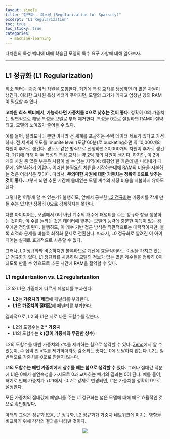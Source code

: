 ```yaml
---
layout: single
title: "정규화 : 희소성 (Regularization for Sparsity)"
excerpt: "L1 Regularization"
toc: true
toc_sticky: true
categories:
  - machine-learning
---
```


다차원의 특성 벡터에 대해 학습된 모델의 특수 요구 사항에 대해 알아보자.


---
## L1 정규화 (L1 Regularization)

희소 벡터는 종종 여러 차원을 포함한다. 거기에 특성 교차를 생성하면 더 많은 차원이 생긴다. 이러한 고차원 특성 벡터가 주어지면, 모델의 크기가 커지고 엄청난 양의 RAM이 필요할 수 있다.

**고차원 희소 벡터에서, 가능하다면 가중치를 0으로 낮추는 것이 좋다.** 정확히 0의 가중치는 필연적으로 해당 특성을 모델로 부터 제거한다. 특성을 0으로 설정하면 RAM이 절약되고, 모델의 노이즈가 줄어들 수 있다.

예를 들어, 캘리포니아 뿐만 아니라 전 세계를 포괄하는 주택 데이터 세트가 있다고 가정하자. 전 세계의 위도를 'munite level'(도당 60분)로 bucketing하면 약 10,000개의 차원이 추가로 생긴다. 경도도 같은 방식으로 진행하면 20,000개의 차원이 추가로 생긴다. 거기에 더해 이 두 특성의 특성 교차는 약 2억 개의 차원이 생긴다. 하지만, 이 2억 개의 차원 중 많은 부분은 사람이 살 수 없는 지역(예: 태평양 한 가운데)을 나타내기 때문에, 일반화하기 어렵다. 이러한 불필요한 차원을 저장하는데에 RAM의 비용을 지불하는 것은 어리석은 짓이다. 따라서, **무의미한 차원에 대한 가중치는 정확히 0으로 낮추는 것이 좋다.** 그렇게 되면 추론 시간에 쓸데없는 모델 계수의 저장 비용을 지불하지 않아도 된다.

그렇다면 어떻게 할 수 있는가? 불행히도, 앞에서 공부한 [L2 정규화](https://prierkt.github.io/machine-learning/Regularization-for-Simplicity/#l2-%EC%A0%95%EA%B7%9C%ED%99%94-l2-regularization)는 가중치를 작게 만들 수는 있지만 정확히 0으로 강제하지는 못한다.

다른 아이디어는, 모델에서 0이 아닌 계수의 개수에 패널티를 주는 정규화 항을 생성하는 것이다. 이 수를 늘리는 것은 데이터에 맞추는 모델의 능력에 충분한 이득이 있는 경우에만 정당화된다. 불행히도, 이 개수 기반 접근 방식은 직관적으로는 매력적이지만, 볼록 최적화 문제를 비볼록 최적화 문제로 전환한다. 따라서, L0 정규화로 알려진 이 아이디어는 실제로 효과적으로 사용할 수 없다.

그러나, L0 정규화와 비슷하지만 볼록하므로 계산에 효율적이라는 이점을 가지고 있는 L1 정규화가 있다. L1 정규화를 사용하여 모델의 정보가 없는 많은 계수들을 정확히 0이 되도록 만들 수 있으므로 추론 시간에 RAM을 절약할 수 있다.


### L1 regularization vs. L2 regularization

L2 와 L1은 가중치에 다르게 페널티를 부과한다.
- **L2는 가중치의 제곱**에 페널티를 부과한다.
- **L1은 가중치의 절대값**에 페널티를 부과한다.

결과적으로, L2 와 L1은 서로 다른 도함수를 갖는다.
- L2의 도함수는 **2 * 가중치**
- L1의 도함수는 **k (값이 가중치와 무관한 상수)**

L2의 도함수를 매번 가중치의 x%를 제거하는 힘으로 생각할 수 있다. [Zeno](https://en.wikipedia.org/wiki/Zeno's_paradoxes#Dichotomy_paradox)에서 알 수 있듯이, 수 십억 번 x%를 제거하더라도 감소되는 숫자는 0에 도달하지 않는다. L2는 일반적으로 가중치를 0으로 만들지 않는다.

**L1의 도함수는 매번 가중치에서 상수를 빼는 힘으로 생각할 수 있다.** 그러나 절대값 덕분에 L1은 0에서 불연속성을 가지므로 0과 교차하는 빼기의 결과는 0이 된다. 예를 들어, 빼기로 인해 가중치가 +0.1에서 -0.2로 강제로 변경되면, L1은 가중치를 정확히 0으로 설정한다.

모든 가중치의 절대값에 페널티를 주는 L1 정규화는 넓은 모델에 대해 매우 효율적인 것으로 확인되었다.

아래의 그림은 정규화 없음, L1 정규화, L2 정규화가 가중치 네트워크에 미치는 영향을 비교하기 위해 각각의 결과를 나타낸 것이다.

<center><img src="{{site.baseurl}}/assets/images/regul_spar1.png" /></center><br>